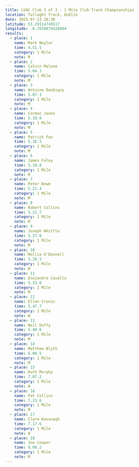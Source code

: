 ```yaml
---
title: LVAC Club 3 of 3 - 1 Mile Club Track Championships
location: Tallaght Track, Dublin
date: 2025-07-23 20:30
latitude: 53.29114749517
longitude: -6.3559874428884
results:
  - place: 1
    name: Mark Naylor
    time: 4.51.5
    category: 1 Mile
    note: M
  - place: 2
    name: Calvin Malone
    time: 5.04.3
    category: 1 Mile
    note: M
  - place: 3
    name: Antoine Daubigny
    time: 5.07.3
    category: 1 Mile
    note: M
  - place: 4
    name: Cormac Jones
    time: 5.10.0
    category: 1 Mile
    note: M
  - place: 5
    name: Patrick Fox
    time: 5.16.5
    category: 1 Mile
    note: M
  - place: 6
    name: James Foley
    time: 5.19.8
    category: 1 Mile
    note: M
  - place: 7
    name: Peter Bowe
    time: 5.21.4
    category: 1 Mile
    note: M
  - place: 8
    name: Robert Collins
    time: 5.21.7
    category: 1 Mile
    note: M
  - place: 9
    name: Joseph Whittle
    time: 5.27.0
    category: 1 Mile
    note: M
  - place: 10
    name: Mollie O'Donnell
    time: 5.28.3
    category: 1 Mile
    note: W
  - place: 11
    name: Alejandro Cavallo
    time: 5.33.8
    category: 1 Mile
    note: M
  - place: 12
    name: Ellen Cronin
    time: 5.47.7
    category: 1 Mile
    note: W
  - place: 13
    name: Neil Duffy
    time: 5.48.6
    category: 1 Mile
    note: M
  - place: 14
    name: Matthew Blyth
    time: 6.00.5
    category: 1 Mile
    note: M
  - place: 15
    name: Ruth Murphy
    time: 7.07.2
    category: 1 Mile
    note: W
  - place: 16
    name: Pat Collins
    time: 7.13.6
    category: 1 Mile
    note: M
  - place: 17
    name: Clare Kavanagh
    time: 7.17.6
    category: 1 Mile
    note: W
  - place: 18
    name: Joe Cooper
    time: 8.08.2
    category: 1 Mile
    note: M
---
```

